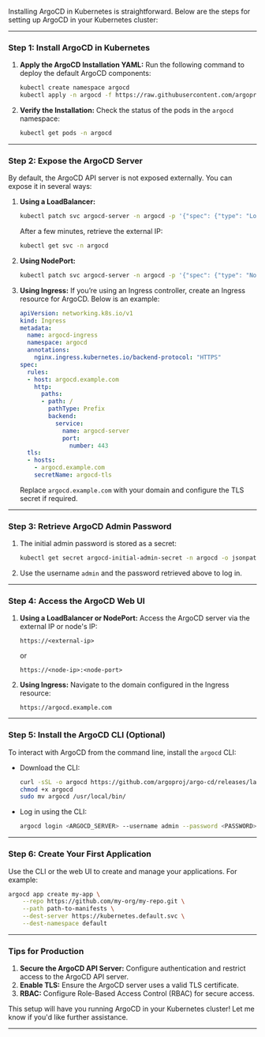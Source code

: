Installing ArgoCD in Kubernetes is straightforward. Below are the steps for setting up ArgoCD in your Kubernetes cluster:

---

### Step 1: Install ArgoCD in Kubernetes
1. **Apply the ArgoCD Installation YAML:**
   Run the following command to deploy the default ArgoCD components:
   ```bash
   kubectl create namespace argocd
   kubectl apply -n argocd -f https://raw.githubusercontent.com/argoproj/argo-cd/stable/manifests/install.yaml
   ```

2. **Verify the Installation:**
   Check the status of the pods in the `argocd` namespace:
   ```bash
   kubectl get pods -n argocd
   ```

---

### Step 2: Expose the ArgoCD Server
By default, the ArgoCD API server is not exposed externally. You can expose it in several ways:

1. **Using a LoadBalancer:**
   ```bash
   kubectl patch svc argocd-server -n argocd -p '{"spec": {"type": "LoadBalancer"}}'
   ```
   After a few minutes, retrieve the external IP:
   ```bash
   kubectl get svc -n argocd
   ```

2. **Using NodePort:**
   ```bash
   kubectl patch svc argocd-server -n argocd -p '{"spec": {"type": "NodePort"}}'
   ```

3. **Using Ingress:**
   If you’re using an Ingress controller, create an Ingress resource for ArgoCD. Below is an example:
   ```yaml
   apiVersion: networking.k8s.io/v1
   kind: Ingress
   metadata:
     name: argocd-ingress
     namespace: argocd
     annotations:
       nginx.ingress.kubernetes.io/backend-protocol: "HTTPS"
   spec:
     rules:
     - host: argocd.example.com
       http:
         paths:
         - path: /
           pathType: Prefix
           backend:
             service:
               name: argocd-server
               port:
                 number: 443
     tls:
     - hosts:
       - argocd.example.com
       secretName: argocd-tls
   ```
   Replace `argocd.example.com` with your domain and configure the TLS secret if required.

---

### Step 3: Retrieve ArgoCD Admin Password
1. The initial admin password is stored as a secret:
   ```bash
   kubectl get secret argocd-initial-admin-secret -n argocd -o jsonpath="{.data.password}" | base64 -d
   ```

2. Use the username `admin` and the password retrieved above to log in.

---

### Step 4: Access the ArgoCD Web UI
1. **Using a LoadBalancer or NodePort:**
   Access the ArgoCD server via the external IP or node's IP:
   ```
   https://<external-ip>
   ```
   or
   ```
   https://<node-ip>:<node-port>
   ```

2. **Using Ingress:**
   Navigate to the domain configured in the Ingress resource:
   ```
   https://argocd.example.com
   ```

---

### Step 5: Install the ArgoCD CLI (Optional)
To interact with ArgoCD from the command line, install the `argocd` CLI:
- Download the CLI:
  ```bash
  curl -sSL -o argocd https://github.com/argoproj/argo-cd/releases/latest/download/argocd-linux-amd64
  chmod +x argocd
  sudo mv argocd /usr/local/bin/
  ```

- Log in using the CLI:
  ```bash
  argocd login <ARGOCD_SERVER> --username admin --password <PASSWORD>
  ```

---

### Step 6: Create Your First Application
Use the CLI or the web UI to create and manage your applications. For example:
```bash
argocd app create my-app \
    --repo https://github.com/my-org/my-repo.git \
    --path path-to-manifests \
    --dest-server https://kubernetes.default.svc \
    --dest-namespace default
```

---

### Tips for Production
1. **Secure the ArgoCD API Server:** Configure authentication and restrict access to the ArgoCD API server.
2. **Enable TLS:** Ensure the ArgoCD server uses a valid TLS certificate.
3. **RBAC:** Configure Role-Based Access Control (RBAC) for secure access.

This setup will have you running ArgoCD in your Kubernetes cluster! Let me know if you'd like further assistance.

---


